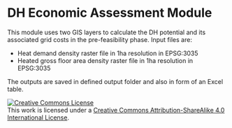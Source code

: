 # DH Economic Assessment Module

This module uses two GIS layers to calculate the DH potential and its associated grid costs in the pre-feasibility phase. Input files are:

* Heat demand density raster file in 1ha resolution in EPSG:3035
* Heated gross floor area density raster file in 1ha resolution in EPSG:3035

The outputs are saved in defined output folder and also in form of an Excel table.


<a rel="license" href="http://creativecommons.org/licenses/by-sa/4.0/"><img alt="Creative Commons License" style="border-width:0" src="https://i.creativecommons.org/l/by-sa/4.0/88x31.png" /></a><br />This work is licensed under a <a rel="license" href="http://creativecommons.org/licenses/by-sa/4.0/">Creative Commons Attribution-ShareAlike 4.0 International License</a>.
